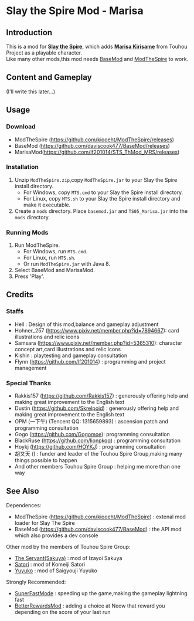# Slay the Spire Mod - Marisa

## Introduction

This is a mod for [**Slay the Spire**](https://store.steampowered.com/app/646570/Slay_the_Spire/), which adds [**Marisa Kirisame**](https://en.touhouwiki.net/wiki/Kirisame_Marisa) from Touhou Project as a playable character.<br>
Like many other mods,this mod needs [BaseMod](https://github.com/daviscook477/BaseMod/releases) and [ModTheSpire](https://github.com/kiooeht/ModTheSpire/releases) to work.

## Content and Gameplay

(I'll write this later...)

## Usage

### Download

- ModTheSpire (https://github.com/kiooeht/ModTheSpire/releases)
- BaseMod (https://github.com/daviscook477/BaseMod/releases)
- MarisaMod(https://github.com/lf201014/STS_ThMod_MRS/releases)

### Installation

1. Unzip `ModTheSpire.zip`,copy `ModTheSpire.jar` to your Slay the Spire install directory.
   - For Windows, copy `MTS.cmd` to your Slay the Spire install directory.
   - For Linux, copy `MTS.sh` to your Slay the Spire install directory and make it executable.
2. Create a `mods` directory. Place `basemod.jar` and `TS05_Marisa.jar` into the `mods` directory.

### Running Mods

1. Run ModTheSpire.
   - For Windows, run `MTS.cmd`.
   - For Linux, run `MTS.sh`.
   - Or run `ModTheSpire.jar` with Java 8.
2. Select BaseMod and MarisaMod.
3. Press 'Play'.

## Credits

### Staffs

- Hell : Design of this mod,balance and gameplay adjustment
- Hohner_257 (https://www.pixiv.net/member.php?id=7894667): card illustrations and relic icons
- Samsara (https://www.pixiv.net/member.php?id=5365310): character concept art,card illustrations and relic icons
- Kishin : playtesting and gameplay consultation
- Flynn (https://github.com/lf201014) : programming and project management

### Special Thanks

- Rakkis157 (https://github.com/Rakkis157) : generously offering help and making great improvement to the English text
- Dustin (https://github.com/Skrelpoid) : generously offering help and making great improvement to the English text
- OPM (一下午) (Tencent QQ: 1315659893) : ascension patch and programming consultation
- Gogo (https://github.com/Gogomoe): programming consultation
- BlackRuse (https://github.com/lionpkqq) : programming consultation
- Hoykj (https://github.com/HOYKJ) : programming consultation
- 胡又天 () : funder and leader of the Touhou Spire Group,making many things possible to happen
- And other members Touhou Spire Group : helping me more than one way

## See Also

Dependences:

- ModTheSpire (https://github.com/kiooeht/ModTheSpire) : extenal mod loader for Slay The Spire
- BaseMod (https://github.com/daviscook477/BaseMod) : the API mod which also provides a dev console

Other mod by the members of Touhou Spire Group:

- [The Servant(Sakuya)](https://github.com/lionpkqq/StS-BlackRuseMod) : mod of Izayoi Sakuya
- [Satori](https://github.com/HOYKJ/KomeijiMod) : mod of Komeiji Satori
- [Yuyuko](https://github.com/Gogomoe/YuyukoMod) : mod of Saigyouji Yuyuko

Strongly Recommended:

- [SuperFastMode](https://github.com/Skrelpoid/SuperFastMode) : speeding up the game,making the gameplay lightning fast
- [BetterRewardsMod](https://github.com/Skrelpoid/BetterRewardsMod) : adding a choice at Neow that reward you depending on the score of your last run
